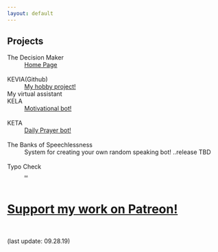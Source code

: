 ```yaml
---
layout: default
---
```


## Projects


<dt>The Decision Maker</dt>
<dd><a href="/projects_thedecisionmaker.html">Home Page</a> </dd>
<dt>&nbsp;</dt>
<dt>KEVIA(Github)</dt>
<dd><a href="https://github.com/kuz3/KEVIA">My hobby project!</a>  </dd>
My virtual assistant

<dt>KELA </dt>
<dd><a href="https://jamesbytes.trinket.io/sites/kela">Motivational bot!</a> </dd>
<dt>&nbsp;</dt>
<dt>KETA </dt>
<dd><a href="https://jamesbytes.trinket.io/sites/keta">Daily Prayer bot! </a> </dd>
<dt>&nbsp;</dt>
<dt>The Banks of Speechlessness </dt>
<dd>System for creating your own random speaking bot! ..release TBD </dd>
<br>


<dt>Typo Check</dt>
<dd><a href="/projects_typocheck.html">..</a> </dd>
<dt>&nbsp;</dt>

# [Support my work on Patreon!](https://patreon.com/motibytes)

<br>


<!--
## Ideas

   under dev
    [collection()](/ideas.html) -->

(last update: 09.28.19)
